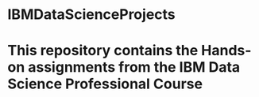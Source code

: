 # IBMDataScienceProjects
# This repository contains the Hands-on assignments from the IBM Data Science Professional Course
